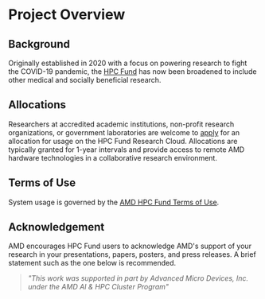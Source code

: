 # Project Overview

## Background

Originally established in 2020 with a focus on powering research to
fight the COVID-19 pandemic, the [HPC Fund](https://www.amd.com/en/corporate/hpc-fund) has now been
broadened to include other medical and socially beneficial research.

## Allocations

Researchers at accredited academic institutions, non-profit research
organizations, or government laboratories are welcome to
[apply](https://www.amd.com/en/forms/registration/amd-hpc-fund-research-accelerator.html)
for an allocation for usage on the HPC Fund Research
Cloud. Allocations are typically granted for 1-year intervals and
provide access to remote AMD hardware technologies in a collaborative research environment.

## Terms of Use

System usage is governed by the [AMD HPC Fund Terms of Use](https://www.amd.com/system/files/documents/hpc-fund-terms-of-use.pdf).

## Acknowledgement

AMD encourages HPC Fund users to acknowledge AMD's support of your research in
your presentations, papers, posters, and press releases. A brief statement such
as the one below is recommended.

> *"This work was supported in part by Advanced Micro Devices, Inc. under the AMD AI & HPC Cluster Program"*
